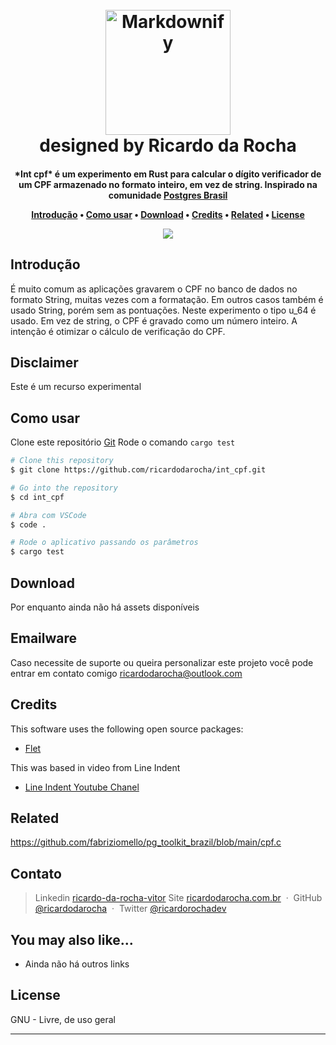 
<h1 align="center">
  <br>
  <a href="http://www.ricardodarocha.com.br"><img src="https://icons.iconarchive.com/icons/ph03nyx/super-mario/256/Retro-Coin-icon.png" alt="Markdownify" width="200"></a>
  <br>
  designed by Ricardo da Rocha
  <br>
</h1>

<h4 align="center">
*Int cpf* é um experimento em Rust para calcular o dígito verificador de um CPF armazenado no formato inteiro, em vez de string. Inspirado na comunidade <a href="https://github.com/fabriziomello/pg_toolkit_brazil/blob/main/cpf.c">Postgres Brasil</a>

<p align="center">
</p>

<p align="center">
  <a href="#introdução">Introdução</a> •
  <a href="#como-usar">Como usar</a> •
  <a href="#download">Download</a> •
  <a href="#credits">Credits</a> •
  <a href="#related">Related</a> •
  <a href="#license">License</a>
</p>

<p align="center">
<img src="https://github.com/ricardodarocha/sidebar/blob/master/img/screenshot.gif">
</p>

## Introdução

É muito comum as aplicações gravarem o CPF no banco de dados no formato String, muitas vezes com a formatação. Em outros casos também é usado String, porém sem as pontuações. Neste experimento o tipo u_64 é usado. Em vez de string, o CPF é gravado como um número inteiro. A intenção é otimizar o cálculo de verificação do CPF.

## Disclaimer

Este é um recurso experimental

## Como usar

Clone este repositório [Git](https://github.com/ricardodarocha/int_cpf.git) 
Rode o comando `cargo test`

```bash
# Clone this repository
$ git clone https://github.com/ricardodarocha/int_cpf.git

# Go into the repository
$ cd int_cpf

# Abra com VSCode
$ code .

# Rode o aplicativo passando os parâmetros
$ cargo test
```

## Download

Por enquanto ainda não há assets disponíveis

## Emailware

Caso necessite de suporte ou queira personalizar este projeto você pode entrar em contato comigo <ricardodarocha@outlook.com> 

## Credits

This software uses the following open source packages:

- [Flet](flet.dev)

This was based in video from Line Indent
- [Line Indent Youtube Chanel](https://www.youtube.com/watch?v=lu1obAGKxmE)

## Related

https://github.com/fabriziomello/pg_toolkit_brazil/blob/main/cpf.c

## Contato

> Linkedin [ricardo-da-rocha-vitor](https://www.linkedin.com/in/ricardo-da-rocha-vitor-a0983932/)
> Site [ricardodarocha.com.br](https://www.ricardodarocha.com.br) &nbsp;&middot;&nbsp;
> GitHub [@ricardodarocha](https://github.com/ricardodarocha) &nbsp;&middot;&nbsp;
> Twitter [@ricardorochadev](https://twitter.com/ricardorochadev)


## You may also like...

- Ainda não há outros links

## License

GNU - Livre, de uso geral


---


